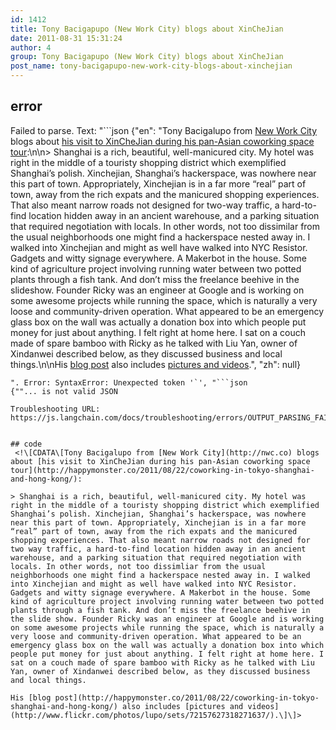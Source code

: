 ```yaml
---
id: 1412
title: Tony Bacigapupo (New Work City) blogs about XinCheJian
date: 2011-08-31 15:31:24
author: 4
group: Tony Bacigapupo (New Work City) blogs about XinCheJian
post_name: tony-bacigapupo-new-work-city-blogs-about-xinchejian
---
```


## error
Failed to parse. Text: "```json
{"en": "Tony Bacigalupo from [New Work City](http://nwc.co) blogs about [his visit to XinCheJian during his pan-Asian coworking space tour](http://happymonster.co/2011/08/22/coworking-in-tokyo-shanghai-and-hong-kong/):\n\n> Shanghai is a rich, beautiful, well-manicured city. My hotel was right in the middle of a touristy shopping district which exemplified Shanghai’s polish. Xinchejian, Shanghai’s hackerspace, was nowhere near this part of town. Appropriately, Xinchejian is in a far more “real” part of town, away from the rich expats and the manicured shopping experiences. That also meant narrow roads not designed for two-way traffic, a hard-to-find location hidden away in an ancient warehouse, and a parking situation that required negotiation with locals. In other words, not too dissimilar from the usual neighborhoods one might find a hackerspace nested away in. I walked into Xinchejian and might as well have walked into NYC Resistor. Gadgets and witty signage everywhere. A Makerbot in the house. Some kind of agriculture project involving running water between two potted plants through a fish tank. And don’t miss the freelance beehive in the slideshow. Founder Ricky was an engineer at Google and is working on some awesome projects while running the space, which is naturally a very loose and community-driven operation. What appeared to be an emergency glass box on the wall was actually a donation box into which people put money for just about anything. I felt right at home here. I sat on a couch made of spare bamboo with Ricky as he talked with Liu Yan, owner of Xindanwei described below, as they discussed business and local things.\n\nHis [blog post](http://happymonster.co/2011/08/22/coworking-in-tokyo-shanghai-and-hong-kong/) also includes [pictures and videos](http://www.flickr.com/photos/lupo/sets/72157627318271637/).", "zh": null}
```
". Error: SyntaxError: Unexpected token '`', "```json
{""... is not valid JSON

Troubleshooting URL: https://js.langchain.com/docs/troubleshooting/errors/OUTPUT_PARSING_FAILURE/


## code
 <!\[CDATA\[Tony Bacigalupo from [New Work City](http://nwc.co) blogs about [his visit to XinCheJian during his pan-Asian coworking space tour](http://happymonster.co/2011/08/22/coworking-in-tokyo-shanghai-and-hong-kong/):

> Shanghai is a rich, beautiful, well-manicured city. My hotel was right in the middle of a touristy shopping district which exemplified Shanghai’s polish. Xinchejian, Shanghai’s hackerspace, was nowhere near this part of town. Appropriately, Xinchejian is in a far more “real” part of town, away from the rich expats and the manicured shopping experiences. That also meant narrow roads not designed for two way traffic, a hard-to-find location hidden away in an ancient warehouse, and a parking situation that required negotiation with locals. In other words, not too dissimliar from the usual neighborhoods one might find a hackerspace nested away in. I walked into Xinchejian and might as well have walked into NYC Resistor. Gadgets and witty signage everywhere. A Makerbot in the house. Some kind of agriculture project involving running water between two potted plants through a fish tank. And don’t miss the freelance beehive in the slide show. Founder Ricky was an engineer at Google and is working on some awesome projects while running the space, which is naturally a very loose and community-driven operation. What appeared to be an emergency glass box on the wall was actually a donation box into which people put money for just about anything. I felt right at home here. I sat on a couch made of spare bamboo with Ricky as he talked with Liu Yan, owner of Xindanwei described below, as they discussed business and local things.

His [blog post](http://happymonster.co/2011/08/22/coworking-in-tokyo-shanghai-and-hong-kong/) also includes [pictures and videos](http://www.flickr.com/photos/lupo/sets/72157627318271637/).\]\]> 
